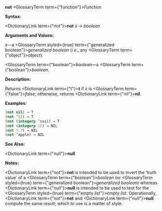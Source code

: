 **not** <GlossaryTerm  term={"function"}><i>Function</i></GlossaryTerm> 



**Syntax:** 



<DictionaryLink  term={"not"}><b>not</b></DictionaryLink> *x → boolean* 



**Arguments and Values:** 



*x*—a <GlossaryTerm styled={true} term={"generalized boolean"}><i>generalized boolean</i></GlossaryTerm> (*i.e.*, any <GlossaryTerm  term={"object"}><i>object</i></GlossaryTerm>). 



<GlossaryTerm  term={"boolean"}><i>boolean</i></GlossaryTerm>—a <GlossaryTerm  term={"boolean"}><i>boolean</i></GlossaryTerm>. 



**Description:** 



Returns <DictionaryLink  term={"t"}><b>t</b></DictionaryLink> if *x* is <GlossaryTerm  term={"false"}><i>false</i></GlossaryTerm>; otherwise, returns <DictionaryLink  term={"nil"}><b>nil</b></DictionaryLink>. 



**Examples:**
```lisp
(not nil) → T 
(not ’()) → T 
(not (integerp ’sss)) → T 
(not (integerp 1)) → NIL 
(not 3.7) → NIL 
(not ’apple) → NIL 
```
**See Also:** 



<DictionaryLink  term={"null"}><b>null</b></DictionaryLink> 



**Notes:** 



<DictionaryLink  term={"not"}><b>not</b></DictionaryLink> is intended to be used to invert the ‘truth value’ of a <GlossaryTerm  term={"boolean"}><i>boolean</i></GlossaryTerm> (or <GlossaryTerm styled={true} term={"generalized boolean"}><i>generalized boolean</i></GlossaryTerm>) whereas <DictionaryLink  term={"null"}><b>null</b></DictionaryLink> is intended to be used to test for the <GlossaryTerm styled={true} term={"empty list"}><i>empty list</i></GlossaryTerm>. Operationally, <DictionaryLink  term={"not"}><b>not</b></DictionaryLink> and <DictionaryLink  term={"null"}><b>null</b></DictionaryLink> compute the same result; which to use is a matter of style. 



